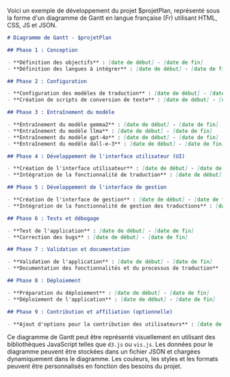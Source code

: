 Voici un exemple de développement du projet $projetPlan, représenté sous la forme d'un diagramme de Gantt en langue française (Fr) utilisant HTML, CSS, JS et JSON.

```markdown
# Diagramme de Gantt - $projetPlan

## Phase 1 : Conception

- **Définition des objectifs** : [date de début] - [date de fin]
- **Définition des langues à intégrer** : [date de début] - [date de fin]

## Phase 2 : Configuration

- **Configuration des modèles de traduction** : [date de début] - [date de fin]
- **Création de scripts de conversion de texte** : [date de début] - [date de fin]

## Phase 3 : Entraînement du modèle

- **Entraînement du modèle gemma2** : [date de début] - [date de fin]
- **Entraînement du modèle llma** : [date de début] - [date de fin]
- **Entraînement du modèle gpt-4o** : [date de début] - [date de fin]
- **Entraînement du modèle dall-e-3** : [date de début] - [date de fin]

## Phase 4 : Développement de l'interface utilisateur (UI)

- **Création de l'interface utilisateur** : [date de début] - [date de fin]
- **Intégration de la fonctionnalité de traduction** : [date de début] - [date de fin]

## Phase 5 : Développement de l'interface de gestion

- **Création de l'interface de gestion** : [date de début] - [date de fin]
- **Intégration de la fonctionnalité de gestion des traductions** : [date de début] - [date de fin]

## Phase 6 : Tests et débogage

- **Test de l'application** : [date de début] - [date de fin]
- **Correction des bugs** : [date de début] - [date de fin]

## Phase 7 : Validation et documentation

- **Validation de l'application** : [date de début] - [date de fin]
- **Documentation des fonctionnalités et du processus de traduction** : [date de début] - [date de fin]

## Phase 8 : Déploiement

- **Préparation du déploiement** : [date de début] - [date de fin]
- **Déploiement de l'application** : [date de début] - [date de fin]

## Phase 9 : Contribution et affiliation (optionnelle)

- **Ajout d'options pour la contribution des utilisateurs** : [date de début] - [date de fin]
```

Ce diagramme de Gantt peut être représenté visuellement en utilisant des bibliothèques JavaScript telles que `d3.js` ou `vis.js`. Les données pour le diagramme peuvent être stockées dans un fichier JSON et chargées dynamiquement dans le diagramme. Les couleurs, les styles et les formats peuvent être personnalisés en fonction des besoins du projet.